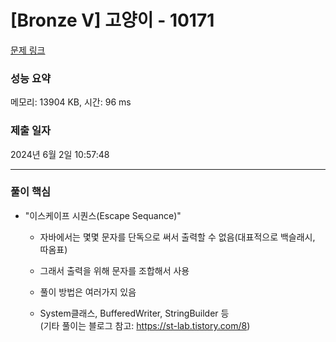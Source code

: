 # [Bronze V] 고양이 - 10171 

[문제 링크](https://www.acmicpc.net/problem/10171) 

### 성능 요약

메모리: 13904 KB, 시간: 96 ms

### 제출 일자

2024년 6월 2일 10:57:48

------------- ---------------------

### 풀이 핵심
- "이스케이프 시퀀스(Escape Sequance)"
  
   - 자바에서는 몇몇 문자를 단독으로 써서 출력할 수 없음(대표적으로 백슬래시, 따옴표)
   - 그래서 출력을 위해 문자를 조합해서 사용

   - 풀이 방법은 여러가지 있음
   - System클래스, BufferedWriter, StringBuilder 등<br>
     (기타 풀이는 블로그 참고: https://st-lab.tistory.com/8)
     
